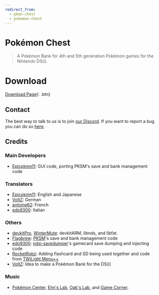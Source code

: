 ```yaml
---
redirect_from:
  - pkmn-chest
  - pokemon-chest
---
```


# Pokémon Chest
> A Pokémon Bank for 4th and 5th generation Pokémon games for the Nintendo DS(i).

# Download
[Download Page](https://github.com/Universal-Team/pkmn-chest/releases/latest){: .btn}

## Contact
The best way to talk to us is to join [our Discord](https://discord.gg/KDJCfGF).
If you want to report a bug you can do so [here](https://github.com/Universal-Team/pkmn-chest/issues/new/choose).

## Credits
### Main Developers
- [Epicpkmn11](https://github.com/Epicpkmn11): GUI code, porting PKSM's save and bank management code
### Translators
- [Epicpkmn11](https://github.com/Epicpkmn11): English and Japanese
- [VoltZ](https://github.com/SuperSaiyajinVoltZ): German
- [antoine62](https://github.com/antoine62): French
- [edo9300](https://github.com/edo9300): Italian
### Others
- [devkitPro](https://github.com/devkitPro), [WinterMute](https://github.com/WinterMute): devkitARM, libnds, and libfat.
- [Flagbrew](https://github.com/FlagBrew): [PKSM](https://github.com/FlagBrew/PKSM)'s save and bank management code
- [edo9300](https://github.com/edo9300): [ndsi-savedumper](https://github.com/edo9300/ndsi-savedumper)'s gamecard save dumping and injecting code
- [RocketRobz](https://github.com/RocketRobz): Adding flashcard and SD being used together and code from [TWiLight Menu++](https://github.com/DS-Homebrew/TWiLightMenu)
- [VoltZ](https://github.com/SuperSaiyajinVoltZ): Idea to make a Pokémon Bank for the DS(i)
### Music
- [Pokémon Center](https://modarchive.org/index.php?request=view_by_moduleid&query=181718), [Elm's Lab](https://modarchive.org/index.php?request=view_by_moduleid&query=181711), [Oak's Lab](https://modarchive.org/index.php?request=view_by_moduleid&query=181717), and [Game Corner](https://modarchive.org/index.php?request=view_by_moduleid&query=181756).
